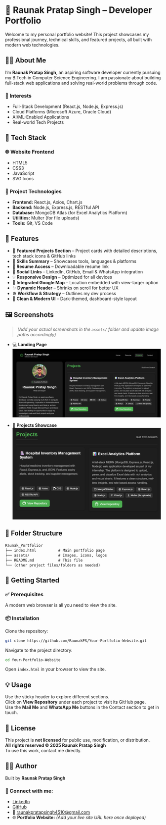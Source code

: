 # 🚀 Raunak Pratap Singh – Developer Portfolio

Welcome to my personal portfolio website! This project showcases my professional journey, technical skills, and featured projects, all built with modern web technologies.

## 🧑‍💻 About Me

I’m **Raunak Pratap Singh**, an aspiring software developer currently pursuing my B.Tech in Computer Science Engineering. I am passionate about building full-stack web applications and solving real-world problems through code.

### 🎯 Interests
- Full-Stack Development (React.js, Node.js, Express.js)
- Cloud Platforms (Microsoft Azure, Oracle Cloud)
- AI/ML-Enabled Applications
- Real-world Tech Projects

## 🧱 Tech Stack

### 🌐 Website Frontend
- HTML5  
- CSS3  
- JavaScript  
- SVG Icons  

### 🧰 Project Technologies
- **Frontend:** React.js, Axios, Chart.js  
- **Backend:** Node.js, Express.js, RESTful API  
- **Database:** MongoDB Atlas (for Excel Analytics Platform)  
- **Utilities:** Multer (for file uploads)  
- **Tools:** Git, VS Code  

## 📌 Features

- 💼 **Featured Projects Section** – Project cards with detailed descriptions, tech stack icons & GitHub links  
- 🧠 **Skills Summary** – Showcases tools, languages & platforms  
- 📜 **Resume Access** – Downloadable resume link  
- 🔗 **Social Links** – LinkedIn, GitHub, Email & WhatsApp integration  
- 💡 **Responsive Design** – Optimized for all devices  
- 📍 **Integrated Google Map** – Location embedded with view-larger option  
- ✨ **Dynamic Header** – Shrinks on scroll for better UX  
- ⚙️ **Workflow & Strategy** – Outlines my dev process  
- 🎨 **Clean & Modern UI** – Dark-themed, dashboard-style layout  

## 🖼️ Screenshots

> *(Add your actual screenshots in the `assets/` folder and update image paths accordingly)*

- 💻 **Landing Page**  
  ![Landing Page](assets/landing-page.png)

- 📂 **Projects Showcase**  
  ![Projects Section](assets/projects-section.png)


## 📁 Folder Structure

```
Raunak_Portfolio/
├── index.html          # Main portfolio page
├── assets/             # Images, icons, logos
├── README.md           # This file
└── (other project files/folders as needed)
```

## 🚀 Getting Started

### ✅ Prerequisites
A modern web browser is all you need to view the site.

### 📦 Installation

Clone the repository:
```bash
git clone https://github.com/RaunakPS/Your-Portfolio-Website.git
```

Navigate to the project directory:
```bash
cd Your-Portfolio-Website
```

Open `index.html` in your browser to view the site.

## 💡 Usage

Use the sticky header to explore different sections.  
Click on **View Repository** under each project to visit its GitHub page.  
Use the **Mail Me** and **WhatsApp Me** buttons in the Contact section to get in touch.

## 🚫 License

This project is **not licensed** for public use, modification, or distribution.  
**All rights reserved © 2025 Raunak Pratap Singh**  
To use this work, contact me directly.

## 🙋‍♂️ Author

Built by **Raunak Pratap Singh**

### 🔗 Connect with me:
- [LinkedIn](https://www.linkedin.com/in/raunak-pratap-singh)
- [GitHub](https://github.com/RaunakPS)
- 📧 raunakpratapsingh4510@gmail.com
- 🌐 **Portfolio Website:** *(Add your live site URL here once deployed)*
